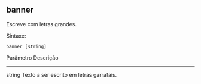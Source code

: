 ## banner
Escreve com letras grandes.

Sintaxe: 

	banner [string]

Parâmetro Descrição
--------- ---------
string    Texto a ser escrito em letras garrafais.


